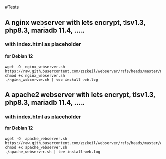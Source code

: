 #Tests




## A nginx webserver with lets encrypt, tlsv1.3, php8.3, mariadb 11.4, .....
### with index.html as placeholder 

#### for Debian 12

```
wget -O  nginx_webserver.sh https://raw.githubusercontent.com/zzzkeil/webserver/refs/heads/master/nginx_webserver.sh
chmod +x nginx_webserver.sh
./nginx_webserver.sh | tee install-web.log
```

## A apache2 webserver with lets encrypt, tlsv1.3, php8.3, mariadb 11.4, .....
### with index.html as placeholder 

#### for Debian 12

```
wget -O  apache_webserver.sh  https://raw.githubusercontent.com/zzzkeil/webserver/refs/heads/master/apache_webserver.sh
chmod +x apache_webserver.sh
./apache_webserver.sh | tee install-web.log
```
